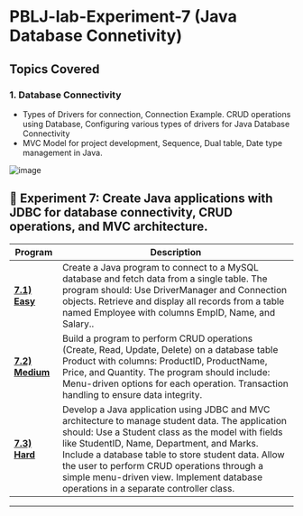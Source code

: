 # PBLJ-lab-Experiment-7 (Java Database Connetivity)

## Topics Covered

### 1. Database Connectivity
- Types of Drivers for connection, Connection Example. CRUD operations using Database, Configuring various types of drivers for Java Database Connectivity
-  MVC Model for project development, Sequence, Dual table, Date type management in Java.

![image](https://github.com/user-attachments/assets/33f3425d-2a12-4ffd-a63f-ef39e4942849)

  
## 📌 Experiment 7: Create Java applications with JDBC for database connectivity, CRUD operations, and MVC architecture.

| Program    | Description                                 |
|------------|---------------------------------------------|
| **[7.1) Easy](/Exp7.1.java)** |Create a Java program to connect to a MySQL database and fetch data from a single table. The program should: Use DriverManager and Connection objects. Retrieve and display all records from a table named Employee with columns EmpID, Name, and Salary.. |
| **[7.2) Medium](/Exp7.2.java)** |Build a program to perform CRUD operations (Create, Read, Update, Delete) on a database table Product with columns: ProductID, ProductName, Price, and Quantity. The program should include: Menu-driven options for each operation. Transaction handling to ensure data integrity. |
| **[7.3) Hard](/Exp7.3.java)** | Develop a Java application using JDBC and MVC architecture to manage student data. The application should: Use a Student class as the model with fields like StudentID, Name, Department, and Marks. Include a database table to store student data. Allow the user to perform CRUD operations through a simple menu-driven view. Implement database operations in a separate controller class.|

-----
